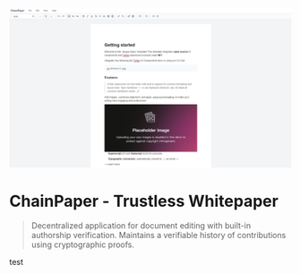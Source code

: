 ![ChainPaper](public/openGraph.png)

# ChainPaper - Trustless Whitepaper

> Decentralized application for document editing with built-in authorship verification. Maintains a verifiable history of contributions using cryptographic proofs.

test